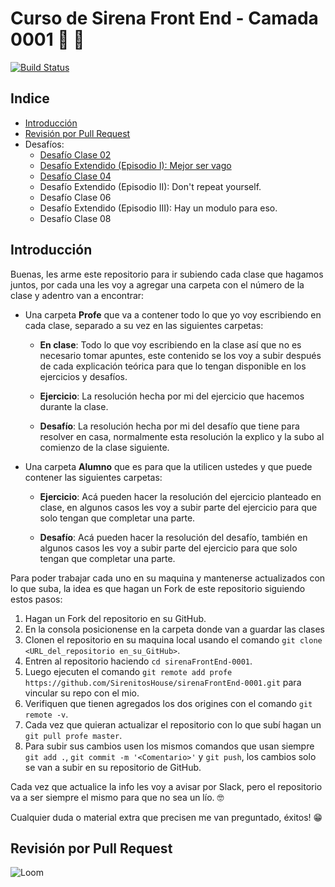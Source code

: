 # Curso de Sirena Front End - Camada 0001 💾 🚀

[![Build Status](https://travis-ci.org/SirenitosHouse/sirenaFrontEnd-0001.svg?branch=master)](https://travis-ci.org/SirenitosHouse/sirenaFrontEnd-0001)

## Indice

* [Introducción](#introduccion)
* [Revisión por Pull Request](#revisi%C3%B3n-por-pull-request)
* Desafíos:
  * [Desafío Clase 02](./Clase%2002/Alumno/Desafío/Enunciado.md)
  * [Desafío Extendido (Episodio I): Mejor ser vago](./Clase%2003/Alumno/DesafioExtendido/Enunciado.md)
  * [Desafío Clase 04](./Clase%2004/Alumno/Desafío/Enunciado.md)
  * Desafío Extendido (Episodio II): Don't repeat yourself.
  * Desafío Clase 06
  * Desafío Extendido (Episodio III): Hay un modulo para eso.
  * Desafío Clase 08


## Introducción

Buenas, les arme este repositorio para ir subiendo cada clase que hagamos juntos, por cada una les voy a agregar una carpeta con el número de la clase y adentro van a encontrar:

- Una carpeta **Profe** que va a contener todo lo que yo voy escribiendo en cada clase, separado a su vez en las siguientes carpetas:

  * **En clase**: Todo lo que voy escribiendo en la clase así que no es necesario tomar apuntes, este contenido se los voy a subir después de cada explicación teórica para que lo tengan disponible en los ejercicios y desafíos.

  * **Ejercicio**: La resolución hecha por mi del ejercicio que hacemos durante la clase.

  * **Desafío**: La resolución hecha por mi del desafío que tiene para resolver en casa, normalmente esta resolución la explico y la subo al comienzo de la clase siguiente.

- Una carpeta **Alumno** que es para que la utilicen ustedes y que puede contener las siguientes carpetas:

  * **Ejercicio**: Acá pueden hacer la resolución del ejercicio planteado en clase, en algunos casos les voy a subir parte del ejercicio para que solo tengan que completar una parte.

  * **Desafío**: Acá pueden hacer la resolución del desafío, también en algunos casos les voy a subir parte del ejercicio para que solo tengan que completar una parte.

Para poder trabajar cada uno en su maquina y mantenerse actualizados con lo que suba, la idea es que hagan un Fork de este repositorio siguiendo estos pasos:


1. Hagan un Fork del repositorio en su GitHub.
2. En la consola posicionense en la carpeta donde van a guardar las clases
3. Clonen el repositorio en su maquina local usando el comando `git clone <URL_del_repositorio en_su_GitHub>`.
4. Entren al repositorio haciendo `cd sirenaFrontEnd-0001`. 
5. Luego ejecuten el comando `git remote add profe https://github.com/SirenitosHouse/sirenaFrontEnd-0001.git` para vincular su repo con el mio.
6. Verifiquen que tienen agregados los dos origines con el comando `git remote -v`.
7. Cada vez que quieran actualizar el repositorio con lo que subí hagan un `git pull profe master`.
8. Para subir sus cambios usen los mismos comandos que usan siempre `git add .`, `git commit -m '<Comentario>'` y `git push`, los cambios solo se van a subir en su repositorio de GitHub.

Cada vez que actualice la info les voy a avisar por Slack, pero el repositorio va a ser siempre el mismo para que no sea un lío. 🤓

Cualquier duda o material extra que precisen me van preguntado, éxitos! 😁

## Revisión por Pull Request

![Loom](https://www.useloom.com/share/ecdb6da1b20041028f0ab15576a3a647)
